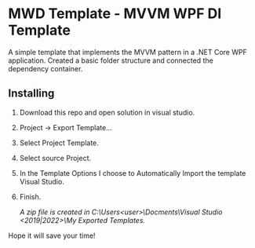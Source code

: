# MWD Template - MVVM WPF DI Template

A simple template that implements the MVVM pattern in a .NET Core WPF application. Created a basic folder structure and connected the dependency container.

## Installing
1. Download this repo and open solution in visual studio.
2. Project -> Export Template…
3. Select Project Template.
4. Select source Project.
5. In the Template Options I choose to Automatically Import the template Visual Studio.
6. Finish.

    *A zip file is created in C:\Users\<user>\Docments\Visual Studio <2019|2022>\My Exported Templates.*

Hope it will save your time!